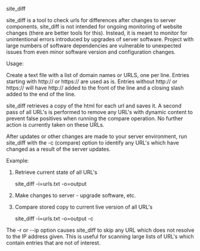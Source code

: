 site_diff

site_diff is a tool to check urls for differences after changes to server components. site_diff is not intended for ongoing monitoring of website changes 
(there are better tools for this). Instead, it is meant to monitor for unintentional errors introduced by upgrades of server software. Project with large numbers
of software dependencies are vulnerable to unexpected issues from even minor software version and configuration changes.

Usage:

Create a text file with a list of domain names or URLS, one per line. Entries starting with http:// or https:// are used as is. Entries
without http:// or https:// will have http:// added to the front of the line and a closing slash added to the end of the line.

site_diff retrieves a copy of the html for each url and saves it. A second pass of all URL's is performed to remove any URL's with
dynamic content to prevent false positives when running the compare operation. No further action is currently taken on these URLs.

After updates or other changes are made to your server environment, run site_diff with the -c (compare) option to
identify any URL's which have changed as a result of the server updates.

Example:

1. Retrieve current state of all URL's

	site_diff -i=urls.txt -o=output

2. Make changes to server - upgrade software, etc.

3. Compare stored copy to current live version of all URL's

	site_diff -i=urls.txt -o=output -c

The -r or --ip option causes site_diff to skip any URL which does not resolve to the IP address given. This is useful for scanning large lists of URL's which
contain entries that are not of interest.



